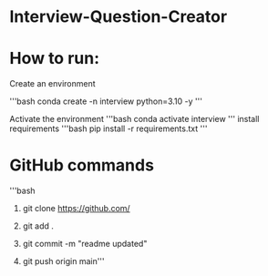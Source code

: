 # Interview-Question-Creator


# How to run:

Create an environment

'''bash
conda create -n interview python=3.10 -y
'''

Activate the environment
'''bash
conda activate interview
'''
install requirements
'''bash
pip install -r requirements.txt
'''
# GitHub commands
'''bash
1. git clone https://github.com/

2. git add .

3. git commit -m "readme updated"

4. git push origin main'''